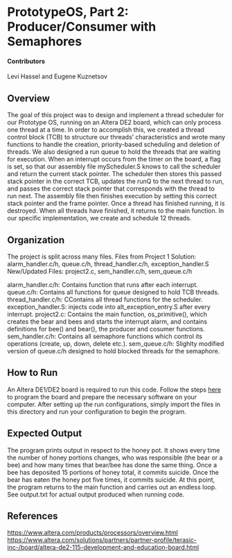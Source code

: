 # PrototypeOS, Part 2: Producer/Consumer with Semaphores

#### Contributors
Levi Hassel and Eugene Kuznetsov

## Overview
The goal of this project was to design and implement a thread scheduler for our Prototype OS, running on an Altera DE2 board, which can only process one thread at a time. In order to accomplish this, we created a thread control block (TCB) to structure our threads’ characteristics and wrote many functions to handle the creation, priority-based scheduling and deletion of threads. We also designed a run queue to hold the threads that are waiting for execution.
When an interrupt occurs from the timer on the board, a flag is set, so that our assembly file myScheduler.S knows to call the scheduler and return the current stack pointer. The scheduler then stores this passed stack pointer in the correct TCB, updates the runQ to the next thread to run, and passes the correct stack pointer that corresponds with the thread to run next. The assembly file then finishes execution by setting this correct stack pointer and the frame pointer. Once a thread has finished running, it is destroyed. When all threads have finished, it returns to the main function. In our specific implementation, we create and schedule 12 threads.

## Organization
The project is split across many files.
Files from Project 1 Solution: alarm_handler.c/h, queue.c/h, thread_handler.c/h, exception_handler.S
New/Updated Files: project2.c, sem_handler.c/h, sem_queue.c/h

alarm_handler.c/h: Contains function that runs after each interrupt.
queue.c/h: Contains all functions for queue designed to hold TCB threads.
thread_handler.c/h: CContains all thread functions for the scheduler.
exception_handler.S: injects code into alt_exception_entry.S after every interrupt.
project2.c: Contains the main function, os_primitive(), which creates the bear and bees and starts the interrupt alarm, and contains definitions for bee() and bear(), the producer and cosumer functions.
sem_handler.c/h: Contains all semaphore functions which control its operations (create, up, down, delete etc.).
sem_queue.c/h: Slighlty modified version of queue.c/h designed to hold blocked threads for the semaphore.

## How to Run
An Altera DE1/DE2 board is required to run this code. Follow the steps [here](http://cse.unl.edu/~witty/class/csce351/Project/prelab/prelab.htm) to program the board and prepare the necessary software on your computer. After setting up the run configurations, simply import the files in this directory and run your configuration to begin the program.

## Expected Output
The program prints output in respect to the honey pot. It shows every time the number of honey portions changes, who was responsible (the bear or a bee) and how many times that bear/bee has done the same thing. Once a bee has deposited 15 portions of honey total, it commits suicide. Once the bear has eaten the honey pot five times, it commits suicide. At this point, the program returns to the main function and carries out an endless loop. See output.txt for actual output produced when running code.

## References
https://www.altera.com/products/processors/overview.html
https://www.altera.com/solutions/partners/partner-profile/terasic-inc-/board/altera-de2-115-development-and-education-board.html